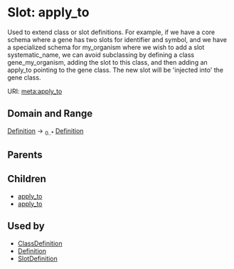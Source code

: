 
# Slot: apply_to


Used to extend class or slot definitions. For example, if we have a core schema where a gene has two slots for identifier and symbol, and we have a specialized schema for my_organism where we wish to add a slot systematic_name, we can avoid subclassing by defining a class gene_my_organism, adding the slot to this class, and then adding an apply_to pointing to the gene class. The new slot will be 'injected into' the gene class.

URI: [meta:apply_to](https://w3id.org/biolink/biolinkml/meta/apply_to)

## Domain and Range

[Definition](Definition.md) ->  <sub>0..*</sub> [Definition](Definition.md)

## Parents


## Children

 *  [apply_to](class_definition_apply_to.md)
 *  [apply_to](slot_definition_apply_to.md)

## Used by

 * [ClassDefinition](ClassDefinition.md)
 * [Definition](Definition.md)
 * [SlotDefinition](SlotDefinition.md)
